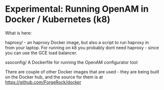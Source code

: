 # Experimental: Running OpenAM in Docker / Kubernetes (k8)



What is here:

haproxy/ - an haproxy Docker image, but also a script to run haproxy in from your laptop.
   For running on k8 you probably dont need haproxy - since you can use the GCE load balancer.

ssoconfig/
   A Dockerfile for running the OpenAM configurator tool




There are couple of other Docker images that are used - they are being built on the Docker hub,
   and the source for them is at https://github.com/ForgeRock/docker

